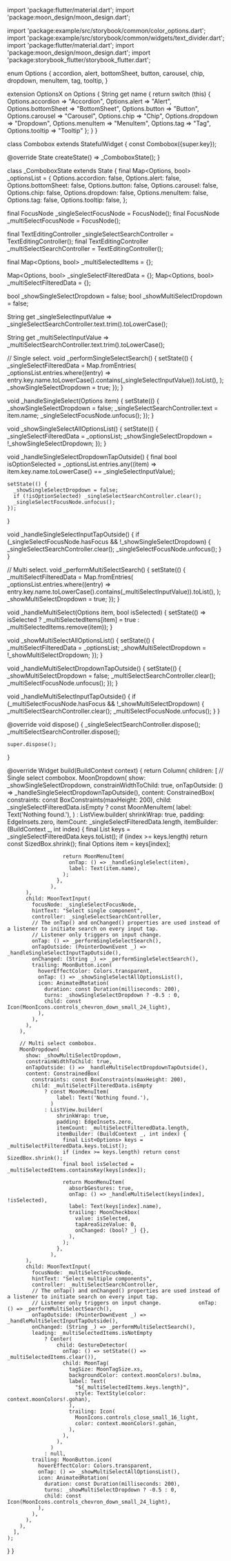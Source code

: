 import 'package:flutter/material.dart';
import 'package:moon_design/moon_design.dart';

import 'package:example/src/storybook/common/color_options.dart';
import 'package:example/src/storybook/common/widgets/text_divider.dart';
import 'package:flutter/material.dart';
import 'package:moon_design/moon_design.dart';
import 'package:storybook_flutter/storybook_flutter.dart';

enum Options {
  accordion,
  alert,
  bottomSheet,
  button,
  carousel,
  chip,
  dropdown,
  menuItem,
  tag,
  tooltip,
}

extension OptionsX on Options {
  String get name {
    return switch (this) {
      Options.accordion => "Accordion",
      Options.alert => "Alert",
      Options.bottomSheet => "BottomSheet",
      Options.button => "Button",
      Options.carousel => "Carousel",
      Options.chip => "Chip",
      Options.dropdown => "Dropdown",
      Options.menuItem => "MenuItem",
      Options.tag => "Tag",
      Options.tooltip => "Tooltip"
    };
  }
}

class Combobox extends StatefulWidget {
  const Combobox({super.key});

  @override
  State<Combobox> createState() => _ComboboxState();
}

class _ComboboxState extends State<Combobox> {
  final Map<Options, bool> _optionsList = {
    Options.accordion: false,
    Options.alert: false,
    Options.bottomSheet: false,
    Options.button: false,
    Options.carousel: false,
    Options.chip: false,
    Options.dropdown: false,
    Options.menuItem: false,
    Options.tag: false,
    Options.tooltip: false,
  };

  final FocusNode _singleSelectFocusNode = FocusNode();
  final FocusNode _multiSelectFocusNode = FocusNode();

  final TextEditingController _singleSelectSearchController = TextEditingController();
  final TextEditingController _multiSelectSearchController = TextEditingController();

  final Map<Options, bool> _multiSelectedItems = {};

  Map<Options, bool> _singleSelectFilteredData = {};
  Map<Options, bool> _multiSelectFilteredData = {};

  bool _showSingleSelectDropdown = false;
  bool _showMultiSelectDropdown = false;

  String get _singleSelectInputValue => _singleSelectSearchController.text.trim().toLowerCase();

  String get _multiSelectInputValue => _multiSelectSearchController.text.trim().toLowerCase();

  // Single select.
  void _performSingleSelectSearch() {
    setState(() {
      _singleSelectFilteredData = Map.fromEntries(
        _optionsList.entries.where((entry) => entry.key.name.toLowerCase().contains(_singleSelectInputValue)).toList(),
      );
      _showSingleSelectDropdown = true;
    });
  }

  void _handleSingleSelect(Options item) {
    setState(() {
      _showSingleSelectDropdown = false;
      _singleSelectSearchController.text = item.name;
      _singleSelectFocusNode.unfocus();
    });
  }

  void _showSingleSelectAllOptionsList() {
    setState(() {
      _singleSelectFilteredData = _optionsList;
      _showSingleSelectDropdown = !_showSingleSelectDropdown;
    });
  }

  void _handleSingleSelectDropdownTapOutside() {
    final bool isOptionSelected =
        _optionsList.entries.any((item) => item.key.name.toLowerCase() == _singleSelectInputValue);

    setState(() {
      _showSingleSelectDropdown = false;
      if (!isOptionSelected) _singleSelectSearchController.clear();
      _singleSelectFocusNode.unfocus();
    });
  }

  void _handleSingleSelectInputTapOutside() {
    if (_singleSelectFocusNode.hasFocus && !_showSingleSelectDropdown) {
      _singleSelectSearchController.clear();
      _singleSelectFocusNode.unfocus();
    }
  }

  // Multi select.
  void _performMultiSelectSearch() {
    setState(() {
      _multiSelectFilteredData = Map.fromEntries(
        _optionsList.entries.where((entry) => entry.key.name.toLowerCase().contains(_multiSelectInputValue)).toList(),
      );
      _showMultiSelectDropdown = true;
    });
  }

  void _handleMultiSelect(Options item, bool isSelected) {
    setState(() => isSelected ? _multiSelectedItems[item] = true : _multiSelectedItems.remove(item));
  }

  void _showMultiSelectAllOptionsList() {
    setState(() {
      _multiSelectFilteredData = _optionsList;
      _showMultiSelectDropdown = !_showMultiSelectDropdown;
    });
  }

  void _handleMultiSelectDropdownTapOutside() {
    setState(() {
      _showMultiSelectDropdown = false;
      _multiSelectSearchController.clear();
      _multiSelectFocusNode.unfocus();
    });
  }

  void _handleMultiSelectInputTapOutside() {
    if (_multiSelectFocusNode.hasFocus && !_showMultiSelectDropdown) {
      _multiSelectSearchController.clear();
      _multiSelectFocusNode.unfocus();
    }
  }

  @override
  void dispose() {
    _singleSelectSearchController.dispose();
    _multiSelectSearchController.dispose();

    super.dispose();
  }

  @override
  Widget build(BuildContext context) {
    return Column(
      children: [
        // Single select combobox.
        MoonDropdown(
          show: _showSingleSelectDropdown,
          constrainWidthToChild: true,
          onTapOutside: () => _handleSingleSelectDropdownTapOutside(),
          content: ConstrainedBox(
            constraints: const BoxConstraints(maxHeight: 200),
            child: _singleSelectFilteredData.isEmpty
                ? const MoonMenuItem(
                    label: Text('Nothing found.'),
                  )
                : ListView.builder(
                    shrinkWrap: true,
                    padding: EdgeInsets.zero,
                    itemCount: _singleSelectFilteredData.length,
                    itemBuilder: (BuildContext _, int index) {
                      final List<Options> keys = _singleSelectFilteredData.keys.toList();
                      if (index >= keys.length) return const SizedBox.shrink();
                      final Options item = keys[index];

                      return MoonMenuItem(
                        onTap: () => _handleSingleSelect(item),
                        label: Text(item.name),
                      );
                    },
                  ),
          ),
          child: MoonTextInput(
            focusNode: _singleSelectFocusNode,
            hintText: "Select single component",
            controller: _singleSelectSearchController,
            // The onTap() and onChanged() properties are used instead of a listener to initiate search on every input tap. 
            // Listener only triggers on input change.
            onTap: () => _performSingleSelectSearch(),
            onTapOutside: (PointerDownEvent _) => _handleSingleSelectInputTapOutside(),
            onChanged: (String _) => _performSingleSelectSearch(),
            trailing: MoonButton.icon(
              hoverEffectColor: Colors.transparent,
              onTap: () => _showSingleSelectAllOptionsList(),
              icon: AnimatedRotation(
                duration: const Duration(milliseconds: 200),
                turns: _showSingleSelectDropdown ? -0.5 : 0,
                child: const Icon(MoonIcons.controls_chevron_down_small_24_light),
              ),
            ),
          ),
        ),

        // Multi select combobox.
        MoonDropdown(
          show: _showMultiSelectDropdown,
          constrainWidthToChild: true,
          onTapOutside: () => _handleMultiSelectDropdownTapOutside(),
          content: ConstrainedBox(
            constraints: const BoxConstraints(maxHeight: 200),
            child: _multiSelectFilteredData.isEmpty
                ? const MoonMenuItem(
                    label: Text('Nothing found.'),
                  )
                : ListView.builder(
                    shrinkWrap: true,
                    padding: EdgeInsets.zero,
                    itemCount: _multiSelectFilteredData.length,
                    itemBuilder: (BuildContext _, int index) {
                      final List<Options> keys = _multiSelectFilteredData.keys.toList();
                      if (index >= keys.length) return const SizedBox.shrink();
                      final bool isSelected = _multiSelectedItems.containsKey(keys[index]);

                      return MoonMenuItem(
                        absorbGestures: true,
                        onTap: () => _handleMultiSelect(keys[index], !isSelected),
                        label: Text(keys[index].name),
                        trailing: MoonCheckbox(
                          value: isSelected,
                          tapAreaSizeValue: 0,
                          onChanged: (bool? _) {},
                        ),
                      );
                    },
                  ),
          ),
          child: MoonTextInput(
            focusNode: _multiSelectFocusNode,
            hintText: "Select multiple components",
            controller: _multiSelectSearchController,
            // The onTap() and onChanged() properties are used instead of a listener to initiate search on every input tap.
            // Listener only triggers on input change.            onTap: () => _performMultiSelectSearch(),
            onTapOutside: (PointerDownEvent _) => _handleMultiSelectInputTapOutside(),
            onChanged: (String _) => _performMultiSelectSearch(),
            leading: _multiSelectedItems.isNotEmpty
                ? Center(
                    child: GestureDetector(
                      onTap: () => setState(() => _multiSelectedItems.clear()),
                      child: MoonTag(
                        tagSize: MoonTagSize.xs,
                        backgroundColor: context.moonColors!.bulma,
                        label: Text(
                          "${_multiSelectedItems.keys.length}",
                          style: TextStyle(color: context.moonColors!.gohan),
                        ),
                        trailing: Icon(
                          MoonIcons.controls_close_small_16_light,
                          color: context.moonColors!.gohan,
                        ),
                      ),
                    ),
                  )
                : null,
            trailing: MoonButton.icon(
              hoverEffectColor: Colors.transparent,
              onTap: () => _showMultiSelectAllOptionsList(),
              icon: AnimatedRotation(
                duration: const Duration(milliseconds: 200),
                turns: _showMultiSelectDropdown ? -0.5 : 0,
                child: const Icon(MoonIcons.controls_chevron_down_small_24_light),
              ),
            ),
          ),
        ),
      ],
    );
  }
}